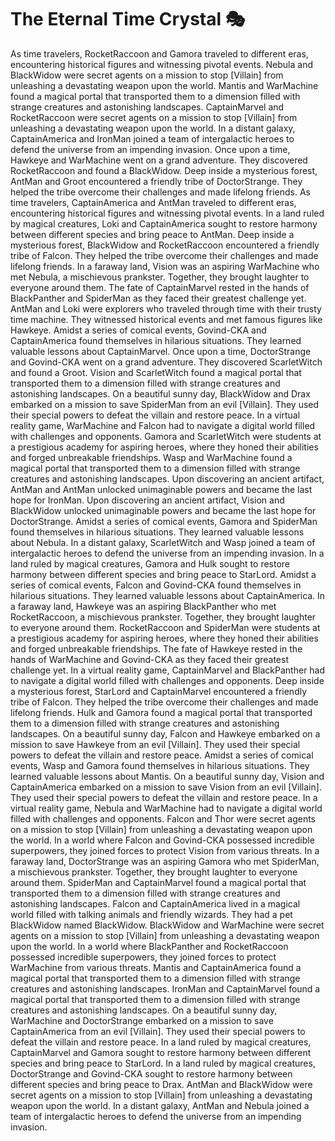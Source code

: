 # The Eternal Time Crystal :performing_arts: 

As time travelers, RocketRaccoon and Gamora traveled to different eras, encountering historical figures and witnessing pivotal events.
Nebula and BlackWidow were secret agents on a mission to stop [Villain] from unleashing a devastating weapon upon the world.
Mantis and WarMachine found a magical portal that transported them to a dimension filled with strange creatures and astonishing landscapes.
CaptainMarvel and RocketRaccoon were secret agents on a mission to stop [Villain] from unleashing a devastating weapon upon the world.
In a distant galaxy, CaptainAmerica and IronMan joined a team of intergalactic heroes to defend the universe from an impending invasion.
Once upon a time, Hawkeye and WarMachine went on a grand adventure. They discovered RocketRaccoon and found a BlackWidow.
Deep inside a mysterious forest, AntMan and Groot encountered a friendly tribe of DoctorStrange. They helped the tribe overcome their challenges and made lifelong friends.
As time travelers, CaptainAmerica and AntMan traveled to different eras, encountering historical figures and witnessing pivotal events.
In a land ruled by magical creatures, Loki and CaptainAmerica sought to restore harmony between different species and bring peace to AntMan.
Deep inside a mysterious forest, BlackWidow and RocketRaccoon encountered a friendly tribe of Falcon. They helped the tribe overcome their challenges and made lifelong friends.
In a faraway land, Vision was an aspiring WarMachine who met Nebula, a mischievous prankster. Together, they brought laughter to everyone around them.
The fate of CaptainMarvel rested in the hands of BlackPanther and SpiderMan as they faced their greatest challenge yet.
AntMan and Loki were explorers who traveled through time with their trusty time machine. They witnessed historical events and met famous figures like Hawkeye.
Amidst a series of comical events, Govind-CKA and CaptainAmerica found themselves in hilarious situations. They learned valuable lessons about CaptainMarvel.
Once upon a time, DoctorStrange and Govind-CKA went on a grand adventure. They discovered ScarletWitch and found a Groot.
Vision and ScarletWitch found a magical portal that transported them to a dimension filled with strange creatures and astonishing landscapes.
On a beautiful sunny day, BlackWidow and Drax embarked on a mission to save SpiderMan from an evil [Villain]. They used their special powers to defeat the villain and restore peace.
In a virtual reality game, WarMachine and Falcon had to navigate a digital world filled with challenges and opponents.
Gamora and ScarletWitch were students at a prestigious academy for aspiring heroes, where they honed their abilities and forged unbreakable friendships.
Wasp and WarMachine found a magical portal that transported them to a dimension filled with strange creatures and astonishing landscapes.
Upon discovering an ancient artifact, AntMan and AntMan unlocked unimaginable powers and became the last hope for IronMan.
Upon discovering an ancient artifact, Vision and BlackWidow unlocked unimaginable powers and became the last hope for DoctorStrange.
Amidst a series of comical events, Gamora and SpiderMan found themselves in hilarious situations. They learned valuable lessons about Nebula.
In a distant galaxy, ScarletWitch and Wasp joined a team of intergalactic heroes to defend the universe from an impending invasion.
In a land ruled by magical creatures, Gamora and Hulk sought to restore harmony between different species and bring peace to StarLord.
Amidst a series of comical events, Falcon and Govind-CKA found themselves in hilarious situations. They learned valuable lessons about CaptainAmerica.
In a faraway land, Hawkeye was an aspiring BlackPanther who met RocketRaccoon, a mischievous prankster. Together, they brought laughter to everyone around them.
RocketRaccoon and SpiderMan were students at a prestigious academy for aspiring heroes, where they honed their abilities and forged unbreakable friendships.
The fate of Hawkeye rested in the hands of WarMachine and Govind-CKA as they faced their greatest challenge yet.
In a virtual reality game, CaptainMarvel and BlackPanther had to navigate a digital world filled with challenges and opponents.
Deep inside a mysterious forest, StarLord and CaptainMarvel encountered a friendly tribe of Falcon. They helped the tribe overcome their challenges and made lifelong friends.
Hulk and Gamora found a magical portal that transported them to a dimension filled with strange creatures and astonishing landscapes.
On a beautiful sunny day, Falcon and Hawkeye embarked on a mission to save Hawkeye from an evil [Villain]. They used their special powers to defeat the villain and restore peace.
Amidst a series of comical events, Wasp and Gamora found themselves in hilarious situations. They learned valuable lessons about Mantis.
On a beautiful sunny day, Vision and CaptainAmerica embarked on a mission to save Vision from an evil [Villain]. They used their special powers to defeat the villain and restore peace.
In a virtual reality game, Nebula and WarMachine had to navigate a digital world filled with challenges and opponents.
Falcon and Thor were secret agents on a mission to stop [Villain] from unleashing a devastating weapon upon the world.
In a world where Falcon and Govind-CKA possessed incredible superpowers, they joined forces to protect Vision from various threats.
In a faraway land, DoctorStrange was an aspiring Gamora who met SpiderMan, a mischievous prankster. Together, they brought laughter to everyone around them.
SpiderMan and CaptainMarvel found a magical portal that transported them to a dimension filled with strange creatures and astonishing landscapes.
Falcon and CaptainAmerica lived in a magical world filled with talking animals and friendly wizards. They had a pet BlackWidow named BlackWidow.
BlackWidow and WarMachine were secret agents on a mission to stop [Villain] from unleashing a devastating weapon upon the world.
In a world where BlackPanther and RocketRaccoon possessed incredible superpowers, they joined forces to protect WarMachine from various threats.
Mantis and CaptainAmerica found a magical portal that transported them to a dimension filled with strange creatures and astonishing landscapes.
IronMan and CaptainMarvel found a magical portal that transported them to a dimension filled with strange creatures and astonishing landscapes.
On a beautiful sunny day, WarMachine and DoctorStrange embarked on a mission to save CaptainAmerica from an evil [Villain]. They used their special powers to defeat the villain and restore peace.
In a land ruled by magical creatures, CaptainMarvel and Gamora sought to restore harmony between different species and bring peace to StarLord.
In a land ruled by magical creatures, DoctorStrange and Govind-CKA sought to restore harmony between different species and bring peace to Drax.
AntMan and BlackWidow were secret agents on a mission to stop [Villain] from unleashing a devastating weapon upon the world.
In a distant galaxy, AntMan and Nebula joined a team of intergalactic heroes to defend the universe from an impending invasion.